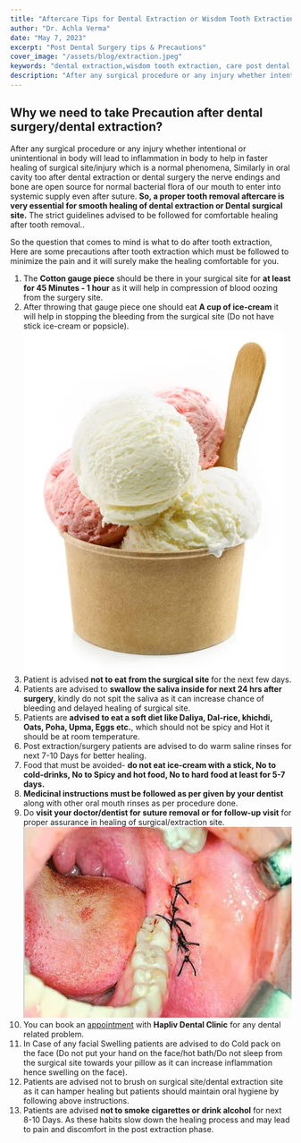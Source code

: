```yaml
---
title: "Aftercare Tips for Dental Extraction or Wisdom Tooth Extraction"
author: "Dr. Achla Verma"
date: "May 7, 2023"
excerpt: "Post Dental Surgery tips & Precautions"
cover_image: "/assets/blog/extraction.jpeg"
keywords: "dental extraction,wisdom tooth extraction, care post dental extraction, dental surgery,teeth extraction near me gurgaon, impaction, dental care"
description: "After any surgical procedure or any injury whether intentional or unintentional in body will lead to inflammation in body to help in faster healing of surgical site/injury which is a normal phenomena, Similarly in oral cavity too after dental extraction or dental surgery the nerve endings and bone are open source for normal bacterial flora of our mouth to enter into systemic supply even after suture. So, a proper tooth removal aftercare is very essential for smooth healing of dental extraction or Dental surgical site. The strict guidelines advised to be followed for comfortable healing after tooth removal.."
---
```

## Why we need to take Precaution after dental surgery/dental extraction?

After any surgical procedure or any injury whether intentional or unintentional in body will lead to inflammation in body to help in faster healing of surgical site/injury which is a normal phenomena, Similarly in oral cavity too after dental extraction or dental surgery the nerve endings and bone are open source for normal bacterial flora of our mouth to enter into systemic supply even after suture. **So, a proper tooth removal aftercare is very essential for smooth healing of dental extraction or Dental surgical site.** The strict guidelines advised to be followed for comfortable healing after tooth removal.. 

So the question that comes to mind is what to do after tooth extraction, Here are some precautions after tooth extraction which must be followed to minimize the pain and it will surely make the healing comfortable for you. 

1. The **Cotton gauge piece** should be there in your surgical site for **at least for 45 Minutes - 1 hour** as it will help in compression of blood oozing from the surgery site.
2. After throwing that gauge piece one should eat **A cup of ice-cream** it will help in stopping the bleeding from the surgical site (Do not have stick ice-cream or popsicle). 
!["Ice Cream Cup"](/assets/blog/ice_cream.webp "Ice Cream Cup")
3. Patient is advised **not to eat from the surgical site** for the next few days.
4. Patients are advised to **swallow the saliva inside for next 24 hrs after surgery**, kindly do not spit the saliva as it can increase chance of bleeding and delayed healing of surgical site.
5. Patients are **advised to eat a soft diet like Daliya, Dal-rice, khichdi, Oats, Poha, Upma, Eggs etc.**, which should not be spicy and Hot it should be at room temperature.
6. Post extraction/surgery patients are advised to do warm saline rinses for next 7-10 Days for better healing.
7. Food that must be avoided- **do not eat ice-cream with a stick, No to cold-drinks, No to Spicy and hot food, No to hard food at least for 5-7 days.**
8. **Medicinal instructions must be followed as per given by your dentist** along with other oral mouth rinses as per procedure done.
9. Do **visit your doctor/dentist for suture removal or for follow-up visit** for proper assurance in healing of surgical/extraction site. 
!["Sutures Post Extraction"](/assets/blog/sutures_post_extraction.webp "Sutures Post extraction")
10. You can book an [appointment](/appointment) with **Hapliv Dental Clinic** for any dental related problem.
11. In Case of any facial Swelling patients are advised to do Cold pack on the face (Do not put your hand on the face/hot bath/Do not sleep from the surgical site towards your pillow as it can increase inflammation hence swelling on the face).
12. Patients are advised not to brush on surgical site/dental extraction site as it can hamper healing but patients should maintain oral hygiene by following above instructions.
13. Patients are advised **not to smoke cigarettes or drink alcohol** for next 8-10 Days. As these habits slow down the healing process and may lead to pain and discomfort in the post extraction phase.